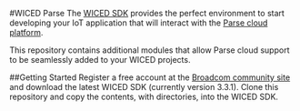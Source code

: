 #WICED Parse
The [WICED SDK](http://www.broadcom.com/application/internet_of_things.php) provides the perfect environment to start developing your IoT application that will interact with the [Parse cloud platform](https://parse.com).

This repository contains additional modules that allow Parse cloud support to be seamlessly added to your WICED projects.

##Getting Started
Register a free account at the [Broadcom community site](http://community.broadcom.com) and download the latest WICED SDK (currently version 3.3.1).
Clone this repository and copy the contents, with directories, into the WICED SDK.

